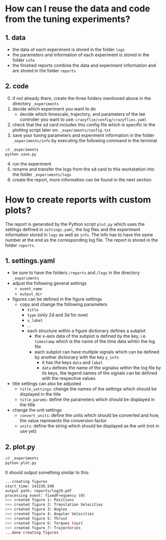 # How can I reuse the data and code from the tuning experiments?

## 1. data

- the data of each experiment is stored in the folder ```logs```
- the parameters and information of each experiment is stored in the folder ```info```
- the finished reports combine the data and experiment information and are stored in the folder ```reports```

## 2. code

0. if not already there, create the three folders mentioned above in the directory ```_experiments```
1. decide which experiment you want to do
    - decide which timescale, trajectory, and parameters of the lee controller you want to use: ```crazyflie/config/crazyflies.yaml```
2. check that the sd card includes this config file which is specific to the plotting script later on: ```_experiments/config.txt```
3. save your tuning parameters and experiment information in the folder ```_experiments/info``` by executing the following command in the terminal

```bash
cd _experiments
python save.py
```

4. run the experiment
5. rename and transfer the logs from the sd card to this workstation into the folder ```_experiments/logs```
6. create the report, more information can be found in the next section

# How to create reports with custom plots?

The report is generated by the Python script ```plot.py``` which uses the settings defined in ```settings.yaml```, the log files and the experiment information stored in ```logs``` as well as ```info```. The info has to have the same number at the end as the corresponding log file. The report is stored in the folder ```reports```.

## 1. settings.yaml

- be sure to have the folders ```/reports``` and ```/logs``` in the directory ```_experiments```
- adjust the following general settings
    - ```event_name```
    - ```output_dir```
- figures can be defined in the figure settings
    - copy and change the following parameters
        - ```title```
        - ```type``` (only 2d and 3d for now)
        - ```x_label```
        - ...
        - each structure within a figure dictionary defines a subplot
            - the x-axis data of the subplot is defined by the key, i.e. ```timestamp``` which is the name of the time data wihtin the log file
            - each subplot can have multiple signals which can be defined by another dictionary with the key ```y_info```
                - it has the keys ```data``` and ```label```
                - ```data``` defines the name of the signalss within the log file by its keys, the legend names of the signals can be defined with the respective values
- title settings can also be adjusted
    - ```title_settings```: change the names of the settings which should be displayed in the title
    - ```title_params```: define the parameters which should be displayed in the title
- change the unit settings
    - ```convert_units```: define the units which should be converted and how, the value represents the conversion factor
    - ```units```: define the string which should be displayed as the unit (not in use yet)

## 2. plot.py

```bash
cd _experiments
python plot.py
```

It should output something similar to this:

```bash
...creating figures
start_time: 143230.548
output path: reports/log29.pdf
processing event: fixedFrequency (0)
>>> created figure 1: Positions
>>> created figure 2: Translation Velocities
>>> created figure 3: Angles
>>> created figure 4: Angular Velocities
>>> created figure 5: Thrust
>>> created figure 6: Torques (xyz)
>>> created figure 7: Trajectories
...done creating figures
```